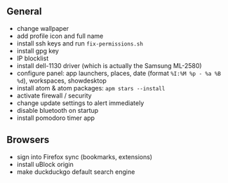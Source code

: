## General

- change wallpaper
- add profile icon and full name
- install ssh keys and run `fix-permissions.sh`
- install gpg key
- IP blocklist
- install dell-1130 driver (which is actually the Samsung ML-2580)
- configure panel: app launchers, places, date (format `%I:%M %p - %a %B %d`), workspaces, showdesktop
- install atom & atom packages: `apm stars --install`
- activate firewall / security
- change update settings to alert immediately
- disable bluetooth on startup
- install pomodoro timer app

## Browsers

- sign into Firefox sync (bookmarks, extensions)
- install uBlock origin
- make duckduckgo default search engine
